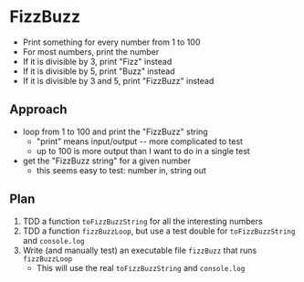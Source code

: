 # FizzBuzz

- Print something for every number from 1 to 100
- For most numbers, print the number
- If it is divisible by 3, print "Fizz" instead
- If it is divisible by 5, print "Buzz" instead
- If it is divisible by 3 and 5, print "FizzBuzz" instead

## Approach

- loop from 1 to 100 and print the "FizzBuzz" string
    - "print" means input/output -- more complicated to test
    - up to 100 is more output than I want to do in a single test
- get the "FizzBuzz string" for a given number
    - this seems easy to test: number in, string out

## Plan

1. TDD a function `toFizzBuzzString` for all the interesting numbers
2. TDD a function `fizzBuzzLoop`, but use a test double for `toFizzBuzzString` and `console.log`
3. Write (and manually test) an executable file `fizzBuzz` that runs `fizzBuzzLoop`
    - This will use the real `toFizzBuzzString` and `console.log`